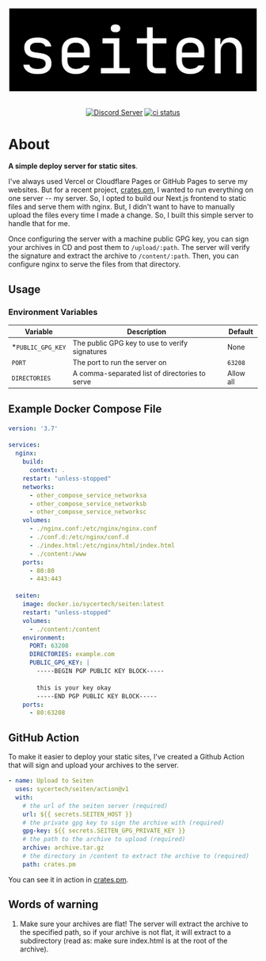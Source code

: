 <div align="center">
	<br>
	<p>
		<a href="https://github.com/sycertech/seiten"><img src="./.github/assets/logo.png" width="500" alt="seiten logo" /></a>
	</p>
	<br>
	<a href="https://discord.gg/RU3FhmX3Ja"><img alt="Discord Server" src="https://img.shields.io/discord/1041931589631881257?color=5865F2&logo=discord&logoColor=white"></a>
	<a href="https://github.com/sycertech/seiten/actions/workflows/ci.yml"><img alt="ci status" src="https://github.com/sycertech/seiten/actions/workflows/ci.yml/badge.svg"></a>
</div>

# About
**A simple deploy server for static sites**.

I've always used Vercel or Cloudflare Pages or GitHub Pages to serve my websites. But for a recent project, [crates.pm](https://github.com/sycertech/crates.pm), I wanted to run everything on one server -- my server. So, I opted to build our Next.js frontend to static files and serve them with nginx. But, I didn't want to have to manually upload the files every time I made a change. So, I built this simple server to handle that for me.  

Once configuring the server with a machine public GPG key, you can sign your archives in CD and post them to `/upload/:path`. The server will verify the signature and extract the archive to `/content/:path`. Then, you can configure nginx to serve the files from that directory.

## Usage
### Environment Variables
| Variable | Description | Default |
| --- | --- | --- |
| *`PUBLIC_GPG_KEY` | The public GPG key to use to verify signatures | None |
| `PORT` | The port to run the server on | `63208` |
| `DIRECTORIES` | A comma-separated list of directories to serve | Allow all |

## Example Docker Compose File
```yml
version: '3.7'

services:
  nginx:
    build:
      context: .
    restart: "unless-stopped"
    networks:
      - other_compose_service_networksa
      - other_compose_service_networksb
      - other_compose_service_networksc
    volumes:
      - ./nginx.conf:/etc/nginx/nginx.conf
      - ./conf.d:/etc/nginx/conf.d
      - ./index.html:/etc/nginx/html/index.html
      - ./content:/www
    ports:
      - 80:80
      - 443:443

  seiten:
    image: docker.io/sycertech/seiten:latest
    restart: "unless-stopped"
    volumes:
      - ./content:/content
    environment:
      PORT: 63208
      DIRECTORIES: example.com
      PUBLIC_GPG_KEY: |
        -----BEGIN PGP PUBLIC KEY BLOCK-----

        this is your key okay
        -----END PGP PUBLIC KEY BLOCK-----
    ports:
      - 80:63208
```

## GitHub Action
To make it easier to deploy your static sites, I've created a Github Action that will sign and upload your archives to the server.
```yml
- name: Upload to Seiten
  uses: sycertech/seiten/action@v1
  with:
    # the url of the seiten server (required)
    url: ${{ secrets.SEITEN_HOST }}
    # the private gpg key to sign the archive with (required)
    gpg-key: ${{ secrets.SEITEN_GPG_PRIVATE_KEY }}
    # the path to the archive to upload (required)
    archive: archive.tar.gz
    # the directory in /content to extract the archive to (required)
    path: crates.pm
```
You can see it in action in [crates.pm](https://github.com/sycertech/crates.pm/blob/682ef374a492285b8e838b51a4abc83b22908fa5/.github/workflows/web.yml).

## Words of warning
1. Make sure your archives are flat! The server will extract the archive to the specified path, so if your archive is not flat, it will extract to a subdirectory (read as: make sure index.html is at the root of the archive).
